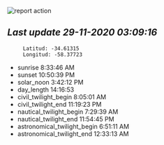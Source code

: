 ![report action](https://github.com/matiasz8/actions-for-reports/workflows/report%20action/badge.svg?branch=develop) 


## *****Last update 29-11-2020 03:09:16*****



		 Latitud: -34.61315
		 Longitud: -58.37723

 - sunrise 	 8:33:46 AM
 - sunset 	 10:50:39 PM
 - solar_noon 	 3:42:12 PM
 - day_length 	 14:16:53
 - civil_twilight_begin 	 8:05:01 AM
 - civil_twilight_end 	 11:19:23 PM
 - nautical_twilight_begin 	 7:29:39 AM
 - nautical_twilight_end 	 11:54:45 PM
 - astronomical_twilight_begin 	 6:51:11 AM
 - astronomical_twilight_end 	 12:33:13 AM
